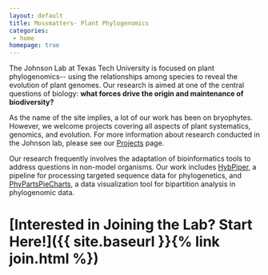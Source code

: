 ```yaml
---
layout: default
title: Mossmatters- Plant Phylogenomics
categories:
 - home
homepage: true
---
```


The Johnson Lab at Texas Tech University is focused on plant phylogenomics-- using the relationships among species to reveal the evolution of plant genomes. Our research is aimed at one of the central questions of biology: **what forces drive the origin and maintenance of biodiversity?**

As the name of the site implies, a lot of our work has been on bryophytes. However, we welcome projects covering all aspects of plant systematics, genomics, and evolution. For more information about research conducted in the Johnson lab, please see our [Projects](/projects) page. 

Our research frequently involves the adaptation of bioinformatics tools to address questions in non-model organisms. Our work includes <a href="http://github.com/mossmatters/hybpiper">HybPiper</a>, a pipeline for processing targeted sequence data for phylogenetics, and <a href="http://githum.com/mossmatters/phyloscripts/phypartspiecharts">PhyPartsPieCharts</a>, a data visualization tool for bipartition analysis in phylogenomic data.

# [Interested in Joining the Lab? Start Here!]({{ site.baseurl }}{% link join.html %})